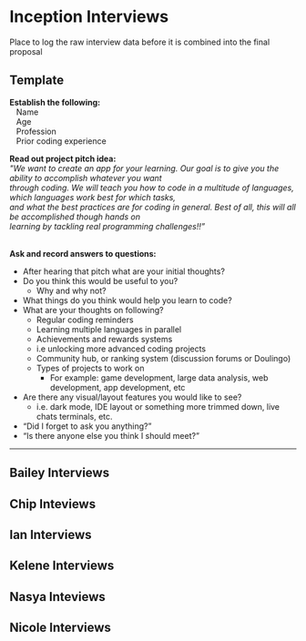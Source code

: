 # Inception Interviews
Place to log the raw interview data before it is combined into the final proposal

## Template
__Establish the following:__\
&nbsp;&nbsp;&nbsp;Name\
&nbsp;&nbsp;&nbsp;Age\
&nbsp;&nbsp;&nbsp;Profession\
&nbsp;&nbsp;&nbsp;Prior coding experience


__Read out project pitch idea:__\
_"We want to create an app for your learning. Our goal is to give you the ability to accomplish whatever you want \
through coding. We will teach you how to code in a multitude of languages, which languages work best for which tasks, \
and what the best practices are for coding in general. Best of all, this will all be accomplished though hands on \
learning by tackling real programming challenges!!”_

\
__Ask and record answers to questions:__
- After hearing that pitch what are your initial thoughts?
- Do you think this would be useful to you?
  - Why and why not?
- What things do you think would help you learn to code?
- What are your thoughts on following?
  - Regular coding reminders
  - Learning multiple languages in parallel
  - Achievements and rewards systems 
  - i.e unlocking more advanced coding projects 
  - Community hub, or ranking system (discussion forums or Doulingo) 
  - Types of projects to work on 
    - For example: game development, large data analysis, web development, app development, etc 
- Are there any visual/layout features you would like to see? 
  - i.e. dark mode, IDE layout or something more trimmed down, live chats terminals, etc. 
- “Did I forget to ask you anything?” 
- “Is there anyone else you think I should meet?”

- - -
## Bailey Interviews

## Chip Inteviews

## Ian Interviews

## Kelene Interviews

## Nasya Inteviews

## Nicole Interviews
